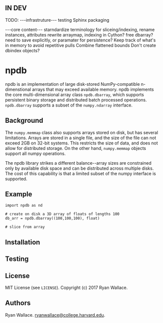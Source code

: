 ## IN DEV
TODO: 
---infrastruture---
testing
Sphinx
packaging

---core content---
starndardize terminology for sliceing/indexing, rename instances, attributes
rewrite arraymap, indexing in Cython?
free dbarray? need to save explicitly, or paramater for persistence?
Keep track of what's in memory to avoid repetitive pulls
Combine flattened bounds
Don't create dbindex objects?

# npdb

npdb is an implementation of large disk-stored NumPy-compatible n-dimenstional arrays that may exceed available memory. npdb implements the core multi-dimensional array class `npdb.dbarray`, which supports persistent binary storage and distributed batch processed operations. `npdb.dbarray` supports a subset of the `numpy.ndarray` interface.

## Background
The `numpy.memmap` class also supports arrays stored on disk, but has several limitations. Arrays are stored in a single file, and the size of the file can not exceed 2GB on 32-bit systems. This restricts the size of data, and does not allow for distributed storage. On the other hand, `numpy.memmap` objects support all numpy operations. 

The npdb library strikes a different balance--array sizes are constrained only by available disk space and can be distributed across multiple disks. The cost of this capability is that a limited subset of the numpy interface is supported.

## Example
```
import npdb as nd

# create on disk a 3D array of floats of lengths 100
db_arr = npdb.dbarray((100,100,100), float)

# slice from array

```

## Installation

## Testing

## License
MIT License (see `LICENSE`). Copyright (c) 2017 Ryan Wallace.

## Authors
Ryan Wallace. ryanwallace@college.harvard.edu.